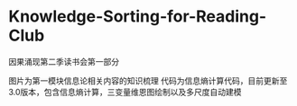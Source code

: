# Knowledge-Sorting-for-Reading-Club
因果涌现第二季读书会第一部分

图片为第一模块信息论相关内容的知识梳理
代码为信息熵计算代码，目前更新至3.0版本，包含信息熵计算，三变量维恩图绘制以及多尺度自动建模
